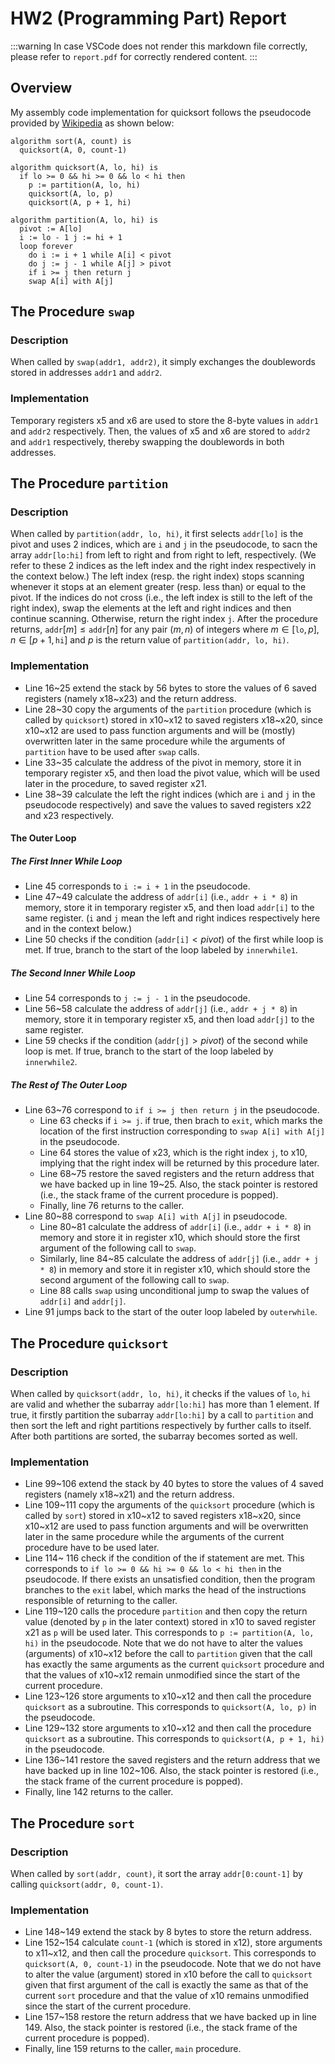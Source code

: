 # HW2 (Programming Part) Report
:::warning
In case VSCode does not render this markdown file correctly, please refer to `report.pdf` for correctly rendered content.
:::

## Overview
My assembly code implementation for quicksort follows the pseudocode provided by [Wikipedia](https://en.wikipedia.org/wiki/Quicksort#Hoare_partition_scheme) as shown below:
```=
algorithm sort(A, count) is
  quicksort(A, 0, count-1)

algorithm quicksort(A, lo, hi) is 
  if lo >= 0 && hi >= 0 && lo < hi then
    p := partition(A, lo, hi) 
    quicksort(A, lo, p) 
    quicksort(A, p + 1, hi) 

algorithm partition(A, lo, hi) is 
  pivot := A[lo] 
  i := lo - 1 j := hi + 1
  loop forever 
    do i := i + 1 while A[i] < pivot 
    do j := j - 1 while A[j] > pivot
    if i >= j then return j
    swap A[i] with A[j]
```

## The Procedure `swap`
### Description
When called by `swap(addr1, addr2)`, it simply exchanges the doublewords stored in addresses `addr1` and `addr2`.

### Implementation
Temporary registers x5 and x6 are used to store the 8-byte values in `addr1` and `addr2` respectively. Then, the values of x5 and x6 are stored to `addr2` and `addr1` respectively, thereby swapping the doublewords in both addresses.

## The Procedure `partition`
### Description
When called by `partition(addr, lo, hi)`, it first selects `addr[lo]` is the pivot and uses 2 indices, which are `i` and `j` in the pseudocode, to sacn the array `addr[lo:hi]` from left to right and from right to left, respectively. (We refer to these 2 indices as the left index and the right index respectively in the context below.) 
The left index (resp. the right index) stops scanning whenever it stops at an element greater (resp. less than) or equal to the pivot. If the indices do not cross (i.e., the left index is still to the left of the right index), swap the elements at the left and right indices and then continue scanning. Otherwise, return the right index `j`.
After the procedure returns, $\texttt{addr}[m] \le \texttt{addr}[n]$ for any pair $(m,n)$ of integers where $m\in [\texttt{lo}, p], n\in [p+1, \texttt{hi}]$ and $p$ is the return value of `partition(addr, lo, hi)`. 

### Implementation
+ Line 16\~25 extend the stack by 56 bytes to store the values of 6 saved registers (namely x18\~x23) and the return address. 
+ Line 28\~30 copy the arguments of the `partition` procedure (which is called by `quicksort`) stored in x10\~x12 to saved registers x18\~x20, since x10\~x12 are used to pass function arguments and will be (mostly) overwritten later in the same procedure while the arguments of `partition` have to be used after `swap` calls.
+ Line 33\~35 calculate the address of the pivot in memory, store it in temporary register x5, and then load the pivot value, which will be used later in the procedure, to saved register x21.
+ Line 38\~39 calculate the left the right indices (which are `i` and `j` in the pseudocode respectively) and save the values to saved registers x22 and x23 respectively.

#### The Outer Loop
##### The First Inner While Loop
+ Line 45 corresponds to `i := i + 1` in the pseudocode.
+ Line 47\~49 calculate the address of `addr[i]` (i.e., `addr + i * 8`) in memory, store it in temporary register x5, and then load `addr[i]` to the same register. (`i` and `j` mean the left and right indices respectively here and in the context below.)
+ Line 50 checks if the condition ($\texttt{addr[i]}\lt pivot$) of the first while loop is met. If true, branch to the start of the loop labeled by `innerwhile1`.

##### The Second Inner While Loop
+ Line 54 corresponds to `j := j - 1` in the pseudocode.
+ Line 56\~58 calculate the address of `addr[j]` (i.e., `addr + j * 8`) in memory, store it in temporary register x5, and then load `addr[j]` to the same register.
+ Line 59 checks if the condition ($\texttt{addr[j]}\gt pivot$) of the second while loop is met. If true, branch to the start of the loop labeled by `innerwhile2`.

##### The Rest of The Outer Loop
+ Line 63\~76 correspond to `if i >= j then return j` in the pseudocode. 
  + Line 63 checks if `i >= j`. if true, then brach to `exit`, which marks the location of the first instruction corresponding to `swap A[i] with A[j]` in the pseudocode. 
  + Line 64 stores the value of x23, which is the right index `j`, to x10, implying that the right index will be returned by this procedure later.
  + Line 68\~75 restore the saved registers and the return address that we have backed up in line 19\~25. Also, the stack pointer is restored (i.e., the stack frame of the current procedure is popped). 
  + Finally, line 76 returns to the caller.
+ Line 80\~88 correspond to `swap A[i] with A[j]` in pseudocode.
  + Line 80\~81 calculate the address of `addr[i]` (i.e., `addr + i * 8`) in memory and store it in register x10, which should store the first argument of the following call to `swap`.
  + Similarly, line 84\~85 calculate the address of `addr[j]` (i.e., `addr + j * 8`) in memory and store it in register x10, which should store the second argument of the following call to `swap`.
  + Line 88 calls `swap` using unconditional jump to swap the values of `addr[i]` and `addr[j]`.
+ Line 91 jumps back to the start of the outer loop labeled by `outerwhile`.


## The Procedure `quicksort`
### Description
When called by `quicksort(addr, lo, hi)`, it checks if the values of `lo`, `hi` are valid and whether the subarray `addr[lo:hi]` has more than 1 element. If true, it firstly partition the subarray `addr[lo:hi]` by a call to `partition` and then sort the left and right partitions respectively by further calls to itself. After both partitions are sorted, the subarray becomes sorted as well.

### Implementation
+ Line 99\~106 extend the stack by 40 bytes to store the values of 4 saved registers (namely x18\~x21) and the return address. 
+ Line 109\~111 copy the arguments of the `quicksort` procedure (which is called by `sort`) stored in x10\~x12 to saved registers x18\~x20, since x10\~x12 are used to pass function arguments and will be overwritten later in the same procedure while the arguments of the current procedure have to be used later.
+ Line 114\~ 116 check if the condition of the if statement are met. This corresponds to `if lo >= 0 && hi >= 0 && lo < hi then` in the pseudocode. If there exists an unsatisfied condition, then the program branches to the `exit` label, which marks the head of the instructions responsible of returning to the caller. 
+ Line 119\~120 calls the procedure `partition` and then copy the return value (denoted by `p` in the later context) stored in x10 to saved register x21 as `p` will be used later. This corresponds to `p := partition(A, lo, hi)` in the pseudocode. Note that we do not have to alter the values (arguments) of x10\~x12 before the call to `partition` given that the call has exactly the same arguments as the current `quicksort` procedure and that the values of x10\~x12 remain unmodified since the start of the current procedure.
+ Line 123\~126 store arguments to x10\~x12 and then call the procedure `quicksort` as a subroutine. This corresponds to `quicksort(A, lo, p)` in the pseudocode.
+ Line 129\~132 store arguments to x10\~x12 and then call the procedure `quicksort` as a subroutine. This corresponds to `quicksort(A, p + 1, hi)` in the pseudocode.
+ Line 136\~141 restore the saved registers and the return address that we have backed up in line 102\~106. Also, the stack pointer is restored (i.e., the stack frame of the current procedure is popped). 
+ Finally, line 142 returns to the caller.

## The Procedure `sort`
### Description
When called by `sort(addr, count)`, it sort the array `addr[0:count-1]` by calling `quicksort(addr, 0, count-1)`.

### Implementation
+ Line 148\~149 extend the stack by 8 bytes to store the return address. 
+ Line 152\~154 calculate `count-1` (which is stored in x12), store arguments to x11\~x12, and then call the procedure `quicksort`. This corresponds to `quicksort(A, 0, count-1)` in the pseudocode. Note that we do not have to alter the value (argument) stored in x10 before the call to `quicksort` given that first argument of the call is exactly the same as that of the current `sort` procedure and that the value of x10 remains unmodified since the start of the current procedure.
+ Line 157\~158 restore the return address that we have backed up in line 149. Also, the stack pointer is restored (i.e., the stack frame of the current procedure is popped). 
+ Finally, line 159 returns to the caller, `main` procedure.

